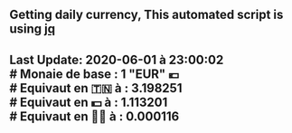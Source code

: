 ## Getting daily currency, This automated script is using [jq](https://stedolan.github.io/jq/)
## Last Update:  2020-06-01 à 23:00:02 </br># Monaie de base : 1 "EUR" 💶 </br> # Equivaut en 🇹🇳 à :  3.198251 </br> # Equivaut en 💵 à : 1.113201</br> # Equivaut en 🐱‍💻 à :  0.000116
